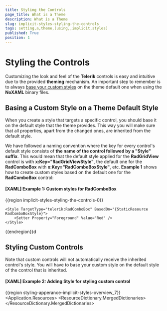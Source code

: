 ```yaml
---
title: Styling the Controls 
page_title: What is a Theme
description: What is a Theme
slug: implicit-styles-styling-the-controls
tags: setting,a,theme,(using,,implicit,styles)
published: True
position: 1
---
```


# Styling the Controls 

Customizing the look and feel of the **Telerik** controls is easy and intuitive due to the provided **theming** mechanism. An important step to remember is to always [base your custom styles](#basing-a-custom-style-on-a-theme-default-style) on the theme default one when using the **NoXAML** binary files. 

## Basing a Custom Style on a Theme Default Style

When you create a style that targets a specific control, you should base it on the default style that the theme provides. This way you will make sure that all properties, apart from the changed ones, are inherited from the default style.

We have followed a naming convention where the key for every control's default style consists of **the name of the control followed by a "Style" suffix**. This would mean that the default style applied for the **RadGridView** control is with **x:Key="RadGridViewStyle"**, the default one for the **RadComboBox** with **x:Key="RadComboBoxStyle"**, etc. **Example 1** shows how to create custom styles based on the default one for the **RadComboBox** control:

#### **[XAML] Example 1: Custom styles for RadComboBox**
{{region implicit-styles-styling-the-controls-0}}
	<Style x:Key="CustomStyle" TargetType="telerik:RadComboBox" BasedOn="{StaticResource RadComboBoxStyle}">
    	<Setter Property="Foreground" Value="Green" />
	</Style>

	<Style TargetType="telerik:RadComboBox" BasedOn="{StaticResource RadComboBoxStyle}">
    	<Setter Property="Foreground" Value="Red" />
	</Style>
{{endregion}}d

## Styling Custom Controls

Note that custom controls will not automatically receive the inherited control's style. You will have to base your custom style on the default style of the control that is inherited.

#### __[XAML] Example 2: Adding Style for styling custom control__
{{region styling-apperance-implicit-styles-overview_7}}
    <Application.Resources>
      <ResourceDictionary>
        <ResourceDictionary.MergedDictionaries>
          <ResourceDictionary Source="Themes/System.Windows.xaml" />
          <ResourceDictionary Source="Themes/Telerik.Windows.Controls.xaml" />
          <ResourceDictionary Source="Themes/Telerik.Windows.Controls.GridView.xaml" />
          <ResourceDictionary Source="Themes/Telerik.Windows.Controls.Input.xaml" />
        </ResourceDictionary.MergedDictionaries>
        <Style TargetType="local:MyCustomGrid" BasedOn="{StaticResource RadGridViewStyle}" />
      </ResourceDictionary>
    </Application.Resources>
{{endregion}}

You will then need to set the control's **DefaultStyleKey**.

#### __[C#] Example 3: Setting the DefaultStyleKey for styling custom control__
{{region styling_customstyles}}
    public class MyCustomGrid : RadGridView
    {
        public MyCustomGrid()
        {
            this.DefaultStyleKey = typeof(MyCustomGrid);
        }
    }
{{endregion}}

#### __[VB.NET] Example 3: Setting the DefaultStyleKey for styling custom control__
{{region styling_customstyles-2}}
    Public Class MyCustomGrid
        Inherits RadGridView
        Public Sub New()
            Me.DefaultStyleKey = GetType(MyCustomGrid)
        End Sub
    End Class
{{endregion}}

>You might also have a look at the [Setting a Theme on a Custom Control](https://docs.telerik.com/devtools/wpf/styling-and-appearance/stylemanager/styling-apperance-custom-control) article.

## Control Styles Dependencies

**Example 4** lists the XAML files corresponding to the Telerik assemblies and the dependencies between them.
        
#### __[XAML] Example 4: All XAML files corresponding to the Telerik assemblies__

{{region styling-apperance-implicit-styles-overview_3}}
    <Application.Resources>
        <ResourceDictionary>
            <ResourceDictionary.MergedDictionaries>
    
                <!-- Telerik.Windows.Controls is used by all assemblies -->            
                <ResourceDictionary Source="Themes/Telerik.Windows.Controls.xaml" />
    
                <ResourceDictionary Source="Themes/System.Windows.xaml" />    
                <ResourceDictionary Source="Themes/Telerik.Windows.Controls.Input.xaml" />
    
                <!-- Requires: System.Windows.xaml -->
                <ResourceDictionary Source="Themes/Telerik.Windows.Controls.Navigation.xaml" />
    
                 <ResourceDictionary Source="Themes/Telerik.Windows.Controls.Chart.xaml" />
    
                <!-- Requires: Telerik.Windows.Controls.Input -->    
                <ResourceDictionary Source="Themes/Telerik.Windows.Controls.Data.xaml" />
    
                <ResourceDictionary Source="Themes/Telerik.Windows.Controls.DataVisualization.xaml" />
    
                <!-- Requires: Telerik.Windows.Controls.Navigation -->
                <ResourceDictionary Source="Themes/Telerik.Windows.Controls.Docking.xaml" />
    
                <ResourceDictionary Source="Themes/Telerik.Windows.Controls.Expressions.xaml" />
    
                <ResourceDictionary Source="Themes/Telerik.Windows.Controls.FixedDocumentViewers.xaml" />
    
                <!-- Requires: Telerik.Windows.Controls.Input -->
                <ResourceDictionary Source="Themes/Telerik.Windows.Controls.GridView.xaml" />
    
                <ResourceDictionary Source="Themes/Telerik.Windows.Controls.ImageEditor.xaml" />
    
                <!-- Requires: Telerik.Windows.Controls.Input, Telerik.Windows.Controls.Navigation -->
                <ResourceDictionary Source="Themes/Telerik.Windows.Controls.RibbonView.xaml" />
    
                <ResourceDictionary Source="Themes/Telerik.Windows.Controls.RichTextBoxUI.xaml" />
    
                <!-- Requires: System.Windows, Telerik.Windows.Controls.Input, Telerik.Windows.Controls.Navigation -->
                <ResourceDictionary Source="Themes/Telerik.Windows.Controls.ScheduleView.xaml" />
    
                <!-- Requires: Telerik.Windows.Controls.Input, Telerik.Windows.Controls.Navigation -->
                <ResourceDictionary Source="Themes/Telerik.Windows.Documents.xaml" />
            </ResourceDictionary.MergedDictionaries>
        </ResourceDictionary>
    </Application.Resources>
{{endregion}}


## See Also

* [Switching Custom Styles with Themes at Runtime]({%slug styling-apperance-custom-styles-themes-runtime%})

* [Switching Themes at Design-Time]({%slug styling-apperance-swiching-themes-design-time%})

* [Setting a Theme on MS Controls]({%slug styling-apperance-themes-mscontrols%})